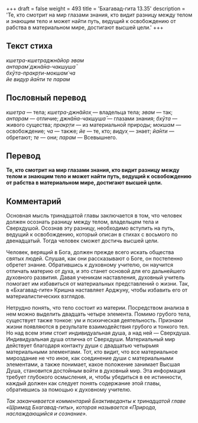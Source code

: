 +++
draft = false
weight = 493
title = 'Бхагавад-гита 13.35'
description = 'Те, кто смотрит на мир глазами знания, кто видит разницу между телом и знающим тело и может найти путь, ведущий к освобождению от рабства в материальном мире, достигают высшей цели.'
+++

## Текст стиха

_кшетра-кшетраджн̃айор эвам  
антарам̇ джн̃а̄на-чакшуша̄  
бхӯта-пракр̣ти-мокшам̇ ча  
йе видур йа̄нти те парам_

## Пословный перевод

_кшетра_ — тела; _кшетра_\-_джн̃айох̣_ — владельца тела; _эвам_ — так; _антарам_ — отличие; _джн̃а̄на_\-_чакшуша̄_ — глазами знания; _бхӯта_ — живого существа; _пракр̣ти_ — из материальной природы; _мокшам_ — освобождение; _ча_ — также; _йе_ — те, кто; _видух̣_ — знает; _йа̄нти_ — обретают; _те_ — они; _парам_ — Всевышнего.

## Перевод

**Те, кто смотрит на мир глазами знания, кто видит разницу между телом и знающим тело и может найти путь, ведущий к освобождению от рабства в материальном мире, достигают высшей цели.**

## Комментарий

Основная мысль тринадцатой главы заключается в том, что человек должен осознать разницу между телом, владельцем тела и Сверхдушой. Осознав эту разницу, необходимо вступить на путь, ведущий к освобождению, который описан в стихах с восьмого по двенадцатый. Тогда человек сможет достичь высшей цели.

Человек, верящий в Бога, должен прежде всего искать общества святых людей. Слушая, как они рассказывают о Боге, он постепенно обретет знание. Обратившись к духовному учителю, он научится отличать материю от духа, и это станет основой для его дальнейшего духовного развития. Давая ученикам наставления, духовный учитель помогает им избавиться от материальных представлений о жизни. Так, в «Бхагавад-гите» Кришна наставляет Арджуну, чтобы избавить его от материалистических взглядов.

Нетрудно понять, что тело состоит из материи. Посредством анализа в нем можно выделить двадцать четыре элемента. Помимо грубого тела, существует также тонкое: ум и психическая деятельность. Признаки жизни появляются в результате взаимодействия грубого и тонкого тел. Но над всем этим стоит индивидуальная душа, а над ней — Сверхдуша. Индивидуальная душа отлична от Сверхдуши. Материальный мир действует благодаря контакту души с двадцатью четырьмя материальными элементами. Тот, кто видит, что все материальное мироздание не что иное, как соединение души с материальными элементами, а также понимает, какое положение занимает Высшая Душа, становится достойным войти в духовный мир. Эта информация требует глубокого осмысления, и, чтобы убедиться в ее истинности, каждый должен как следует понять содержание этой главы, обратившись за помощью к духовному учителю.

_Так заканчивается комментарий Бхактиведанты к тринадцатой главе «Шримад Бхагавад-гиты», которая называется «Природа, наслаждающийся и сознание»._
